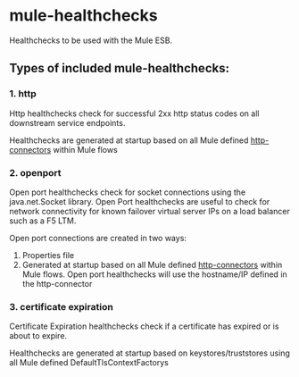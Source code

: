 mule-healthchecks
===================

Healthchecks to be used with the Mule ESB.

## Types of included mule-healthchecks:

### 1. http

Http healthchecks check for successful 2xx http status codes on all downstream service endpoints.   

Healthchecks are generated at startup based on all Mule defined 
[http-connectors](https://docs.mulesoft.com/connectors/http/http-connector) within Mule flows

### 2. openport

Open port healthchecks check for socket connections using the java.net.Socket library.  Open Port healthchecks are useful to check for network connectivity for known failover virtual server IPs on a load balancer such as a F5 LTM.

Open port connections are created in two ways:
1. Properties file
2. Generated at startup based on all Mule defined [http-connectors](https://docs.mulesoft.com/connectors/http/http-connector) within Mule flows.  Open port healthchecks will use the hostname/IP defined in the http-connector

### 3. certificate expiration

Certificate Expiration healthchecks check if a certificate has expired or is about to expire.   

Healthchecks are generated at startup based on keystores/truststores using all Mule defined DefaultTlsContextFactorys 
